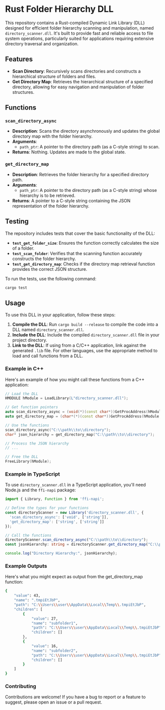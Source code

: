 # Rust Folder Hierarchy DLL

This repository contains a Rust-compiled Dynamic Link Library (DLL) designed for efficient folder hierarchy scanning and manipulation, named `directory_scanner.dll`. It's built to provide fast and reliable access to file system operations, particularly suited for applications requiring extensive directory traversal and organization.

## Features

- **Scan Directory**: Recursively scans directories and constructs a hierarchical structure of folders and files.
- **Get Directory Map**: Retrieves the hierarchical structure of a specified directory, allowing for easy navigation and manipulation of folder structures.

## Functions

### `scan_directory_async`
- **Description**: Scans the directory asynchronously and updates the global directory map with the folder hierarchy.
- **Arguments**: 
  - `path_ptr`: A pointer to the directory path (as a C-style string) to scan.
- **Returns**: Nothing. Updates are made to the global state.

### `get_directory_map`
- **Description**: Retrieves the folder hierarchy for a specified directory path.
- **Arguments**: 
  - `path_ptr`: A pointer to the directory path (as a C-style string) whose hierarchy is to be retrieved.
- **Returns**: A pointer to a C-style string containing the JSON representation of the folder hierarchy.

## Testing

The repository includes tests that cover the basic functionality of the DLL:

- **`test_get_folder_size`**: Ensures the function correctly calculates the size of a folder.
- **`test_scan_folder`**: Verifies that the scanning function accurately constructs the folder hierarchy.
- **`test_get_directory_map`**: Checks if the directory map retrieval function provides the correct JSON structure.

To run the tests, use the following command:

```bash
cargo test
```

## Usage

To use this DLL in your application, follow these steps:

1. **Compile the DLL**: Run `cargo build --release` to compile the code into a DLL named `directory_scanner.dll`.
2. **Include the DLL**: Include the compiled `directory_scanner.dll` file in your project directory.
3. **Link to the DLL**: If using from a C/C++ application, link against the generated `.lib` file. For other languages, use the appropriate method to load and call functions from a DLL.

### Example in C++

Here's an example of how you might call these functions from a C++ application:

```cpp
// Load the DLL
HMODULE hModule = LoadLibrary(L"directory_scanner.dll");

// Get function pointers
auto scan_directory_async = (void(*)(const char*))GetProcAddress(hModule, "scan_directory_async");
auto get_directory_map = (char*(*)(const char*))GetProcAddress(hModule, "get_directory_map");

// Use the functions
scan_directory_async("C:\\path\\to\\directory");
char* json_hierarchy = get_directory_map("C:\\path\\to\\directory");

// Process the JSON hierarchy
// ...

// Free the DLL
FreeLibrary(hModule);
```

### Example in TypeScript

To use `directory_scanner.dll` in a TypeScript application, you'll need Node.js and the `ffi-napi` package:

```typescript
import { Library, Function } from 'ffi-napi';

// Define the types for your functions
const directoryScanner = new Library('directory_scanner.dll', {
  'scan_directory_async': ['void', ['string']],
  'get_directory_map': ['string', ['string']]
});

// Call the functions
directoryScanner.scan_directory_async("C:\\path\\to\\directory");
const jsonHierarchy: string = directoryScanner.get_directory_map("C:\\path\\to\\directory");

console.log("Directory Hierarchy:", jsonHierarchy);
```

### Example Outputs

Here's what you might expect as output from the get_directory_map function:

```bash
{
    "value": 43,
    "name": ".tmpiEtJbP",
    "path": "C:\\Users\\user\\AppData\\Local\\Temp\\.tmpiEtJbP",
    "children": [
        {
            "value": 27,
            "name": "subfolder1",
            "path": "C:\\Users\\user\\AppData\\Local\\Temp\\.tmpiEtJbP",
            "children": []
        },
        {
            "value": 16,
            "name": "subfolder2",
            "path": "C:\\Users\\user\\AppData\\Local\\Temp\\.tmpiEtJbP",
            "children": []
        }
    ]
}
```

### Contributing

Contributions are welcome! If you have a bug to report or a feature to suggest, please open an issue or a pull request.
